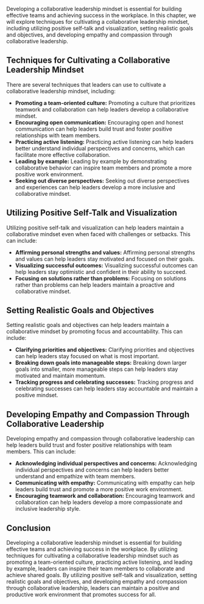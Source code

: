 
Developing a collaborative leadership mindset is essential for building effective teams and achieving success in the workplace. In this chapter, we will explore techniques for cultivating a collaborative leadership mindset, including utilizing positive self-talk and visualization, setting realistic goals and objectives, and developing empathy and compassion through collaborative leadership.

Techniques for Cultivating a Collaborative Leadership Mindset
-------------------------------------------------------------

There are several techniques that leaders can use to cultivate a collaborative leadership mindset, including:

* **Promoting a team-oriented culture:** Promoting a culture that prioritizes teamwork and collaboration can help leaders develop a collaborative mindset.
* **Encouraging open communication:** Encouraging open and honest communication can help leaders build trust and foster positive relationships with team members.
* **Practicing active listening:** Practicing active listening can help leaders better understand individual perspectives and concerns, which can facilitate more effective collaboration.
* **Leading by example:** Leading by example by demonstrating collaborative behavior can inspire team members and promote a more positive work environment.
* **Seeking out diverse perspectives:** Seeking out diverse perspectives and experiences can help leaders develop a more inclusive and collaborative mindset.

Utilizing Positive Self-Talk and Visualization
----------------------------------------------

Utilizing positive self-talk and visualization can help leaders maintain a collaborative mindset even when faced with challenges or setbacks. This can include:

* **Affirming personal strengths and values:** Affirming personal strengths and values can help leaders stay motivated and focused on their goals.
* **Visualizing successful outcomes:** Visualizing successful outcomes can help leaders stay optimistic and confident in their ability to succeed.
* **Focusing on solutions rather than problems:** Focusing on solutions rather than problems can help leaders maintain a proactive and collaborative mindset.

Setting Realistic Goals and Objectives
--------------------------------------

Setting realistic goals and objectives can help leaders maintain a collaborative mindset by promoting focus and accountability. This can include:

* **Clarifying priorities and objectives:** Clarifying priorities and objectives can help leaders stay focused on what is most important.
* **Breaking down goals into manageable steps:** Breaking down larger goals into smaller, more manageable steps can help leaders stay motivated and maintain momentum.
* **Tracking progress and celebrating successes:** Tracking progress and celebrating successes can help leaders stay accountable and maintain a positive mindset.

Developing Empathy and Compassion Through Collaborative Leadership
------------------------------------------------------------------

Developing empathy and compassion through collaborative leadership can help leaders build trust and foster positive relationships with team members. This can include:

* **Acknowledging individual perspectives and concerns:** Acknowledging individual perspectives and concerns can help leaders better understand and empathize with team members.
* **Communicating with empathy:** Communicating with empathy can help leaders build trust and promote a more positive work environment.
* **Encouraging teamwork and collaboration:** Encouraging teamwork and collaboration can help leaders develop a more compassionate and inclusive leadership style.

Conclusion
----------

Developing a collaborative leadership mindset is essential for building effective teams and achieving success in the workplace. By utilizing techniques for cultivating a collaborative leadership mindset such as promoting a team-oriented culture, practicing active listening, and leading by example, leaders can inspire their team members to collaborate and achieve shared goals. By utilizing positive self-talk and visualization, setting realistic goals and objectives, and developing empathy and compassion through collaborative leadership, leaders can maintain a positive and productive work environment that promotes success for all.
